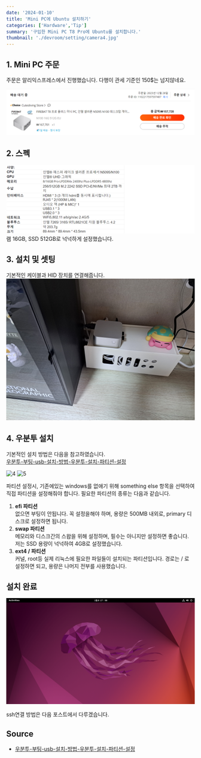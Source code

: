 ```yaml
---
date: '2024-01-10'
title: 'Mini PC에 Ubuntu 설치하기'
categories: ['Hardware','Tip']
summary: '구입한 Mini PC T8 Pro에 Ubuntu를 설치합니다.'
thumbnail: './devroom/setting/camera4.jpg'
---
```

## 1. Mini PC 주문
주문은 알리익스프레스에서 진행했습니다.
다행이 관세 기준인 150$는 넘지않네요.

![1](./devroom/setting/cap5.png)  

## 2. 스펙
![2](./devroom/setting/cap6.png)  
램 16GB, SSD 512GB로 넉넉하게 설정했습니다.

## 3. 설치 및 셋팅
기본적인 케이블과 HID 장치를 연결해줍니다.
![3](./devroom/setting/camera3.jpg)  

## 4. 우분투 설치
기본적인 설치 방법은 다음을 참고하였습니다.  
[우분투-부팅-usb-설치-방법-우분투-설치-파티션-설정](https://amkorousagi-money.tistory.com/entry/%EC%9A%B0%EB%B6%84%ED%88%AC-%EB%B6%80%ED%8C%85-usb-%EC%84%A4%EC%B9%98-%EB%B0%A9%EB%B2%95-%EC%9A%B0%EB%B6%84%ED%88%AC-%EC%84%A4%EC%B9%98-%ED%8C%8C%ED%8B%B0%EC%85%98-%EC%84%A4%EC%A0%95)

![4](./devroom/setting/camera5.jpg)
![5](./devroom/setting/camera6.jpg)

파티션 설정시, 기존에있는 windows를 없애기 위해 something else 항목을 선택하여 직접 파티션을 설정해줘야 합니다. 필요한 파티션의 종류는 다음과 같습니다.  
1. **efi 파티션**  
   없으면 부팅이 안됩니다. 꼭 설정을해야 하며, 용량은 500MB 내외로, primary 디스크로 설정하면 됩니다.
2. **swap 파티션**  
   메모리와 디스크간의 스왑을 위해 설정하며, 필수는 아니지만 설정하면 좋습니다. 저는 SSD 용량이 넉넉하여 4GB로 설정했습니다.
3. **ext4 / 파티션**  
   커널, root등 실제 리눅스에 필요한 파일들이 설치되는 파티션입니다. 경로는 / 로 설정하면 되고, 용량은 나머지 전부를 사용했습니다.

## 설치 완료
![6](./devroom/setting/Screenshot1.png)

ssh연결 방법은 다음 포스트에서 다루겠습니다.

## Source

- [우분투-부팅-usb-설치-방법-우분투-설치-파티션-설정](https://amkorousagi-money.tistory.com/entry/%EC%9A%B0%EB%B6%84%ED%88%AC-%EB%B6%80%ED%8C%85-usb-%EC%84%A4%EC%B9%98-%EB%B0%A9%EB%B2%95-%EC%9A%B0%EB%B6%84%ED%88%AC-%EC%84%A4%EC%B9%98-%ED%8C%8C%ED%8B%B0%EC%85%98-%EC%84%A4%EC%A0%95)
